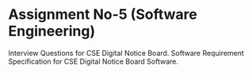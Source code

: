 # Assignment No-5 (Software Engineering)
Interview Questions for CSE Digital Notice Board.
Software Requirement Specification for CSE Digital Notice Board Software.
